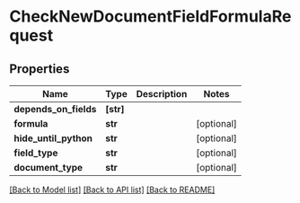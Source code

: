 # CheckNewDocumentFieldFormulaRequest


## Properties
Name | Type | Description | Notes
------------ | ------------- | ------------- | -------------
**depends_on_fields** | **[str]** |  | 
**formula** | **str** |  | [optional] 
**hide_until_python** | **str** |  | [optional] 
**field_type** | **str** |  | [optional] 
**document_type** | **str** |  | [optional] 

[[Back to Model list]](../README.md#documentation-for-models) [[Back to API list]](../README.md#documentation-for-api-endpoints) [[Back to README]](../README.md)


